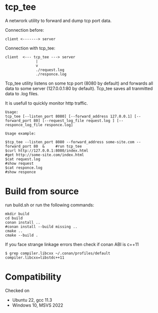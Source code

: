 # tcp_tee
A netwrork utility to forward and dump tcp port data.

Connection before:
```
client <-------> server
```
Connection with tcp_tee:
```
client  <--- tcp_tee ---> server
              |
              v
              ./request.log
              ./responce.log
```
Tcp_tee utility listens on some tcp port (8080 by default) and forwards all data to some server (127.0.0.1:80 by default). Tcp_tee saves all tranmitted data to .log files.

It is usefull to quickly monitor http traffic.
```
Usage:
tcp_tee [--listen_port 8080] [--forward_address 127.0.0.1] [--forward_port 80] [--request_log_file request.log ] [--responce_log_file responce.log]
```

```
Usage example:

$tcp_tee --listen_port 8080 --forward_address some-site.com --forward_port 80  &     #run tcp_tee
$curl http://127.0.0.1:8080/index.html                                               #get http://some-site.com/index.html 
$cat request.log                                                                     #show request
$cat responce.log                                                                    #show responce
```



# Build from source

run build.sh
or run the following commands:
```
mkdir build
cd build
conan install ..
#conan install --build missing .. 
cmake .. 
cmake --build . 
```

If you face strange linkage errors then check if conan ABI is c++11
```
$ grep compiler.libcxx ~/.conan/profiles/default
compiler.libcxx=libstdc++11
```

# Compatibility

Checked on
- Ubuntu 22, gcc 11.3
- Windows 10, MSVS 2022
